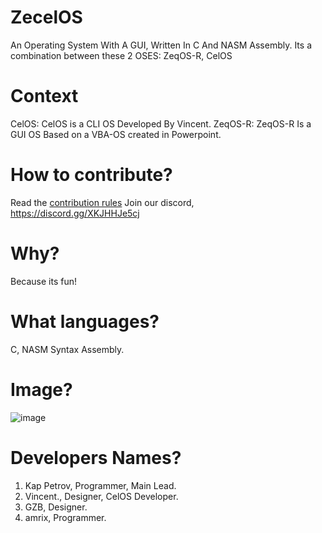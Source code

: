 # ZecelOS
An Operating System With A GUI, Written In C And NASM Assembly.
Its a combination between these 2 OSES:
ZeqOS-R,
CelOS

# Context
CelOS: CelOS is a CLI OS Developed By Vincent.
ZeqOS-R: ZeqOS-R Is a GUI OS Based on a VBA-OS created in Powerpoint.

# How to contribute?
Read the [contribution rules](doc/CONTRIBUTING.md)
Join our discord, https://discord.gg/XKJHHJe5cj

# Why?
Because its fun!

# What languages?
C, NASM Syntax Assembly.

# Image?
![image](https://github.com/KapPetrovTheGuy/ZecelOS/assets/123942802/0aef9f14-0cde-4551-90a6-dbfa2b8ac97c)

# Developers Names?
1. Kap Petrov, Programmer, Main Lead.
2. Vincent., Designer, CelOS Developer.
3. GZB, Designer.
4. amrix, Programmer.
